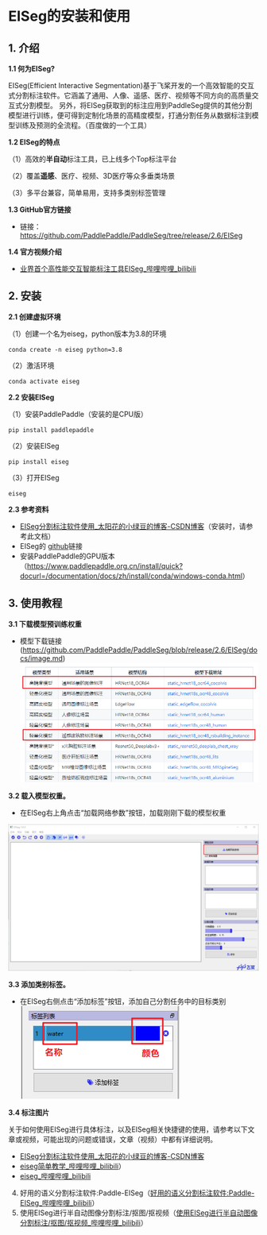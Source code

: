 # EISeg的安装和使用

## **1. 介绍**
**1.1 何为EISeg?**

EISeg(Efficient Interactive Segmentation)基于飞桨开发的一个高效智能的交互式分割标注软件。它涵盖了通用、人像、遥感、医疗、视频等不同方向的高质量交互式分割模型。 另外，将EISeg获取到的标注应用到PaddleSeg提供的其他分割模型进行训练，便可得到定制化场景的高精度模型，打通分割任务从数据标注到模型训练及预测的全流程。（百度做的一个工具）

**1.2 EISeg的特点**

（1）高效的**半自动**标注工具，已上线多个Top标注平台

（2）覆盖**遥感**、医疗、视频、3D医疗等众多垂类场景

（3）多平台兼容，简单易用，支持多类别标签管理

**1.3 GitHub官方链接**

* 链接：<https://github.com/PaddlePaddle/PaddleSeg/tree/release/2.6/EISeg>

**1.4 官方视频介绍**

* [业界首个高性能交互智能标注工具EISeg_哔哩哔哩_bilibili](https://www.bilibili.com/video/BV1sQ4y1r754/?spm_id_from=333.337.search-card.all.click&vd_source=03252c088981228940ef0422a6ef7695)

## **2. 安装**
**2.1 创建虚拟环境**

（1）创建一个名为eiseg，python版本为3.8的环境
```
conda create -n eiseg python=3.8
```
（2）激活环境
```
conda activate eiseg
```

**2.2 安装EISeg**

（1）安装PaddlePaddle（安装的是CPU版）
```
pip install paddlepaddle
```
（2）安装EISeg
```
pip install eiseg
```
（3）打开EISeg
```
eiseg
```

**2.3 参考资料**
* [EISeg分割标注软件使用_太阳花的小绿豆的博客-CSDN博客](https://blog.csdn.net/qq_37541097/article/details/120154543?ops_request_misc=%257B%2522request%255Fid%2522%253A%2522166747936816782414919113%2522%252C%2522scm%2522%253A%252220140713.130102334.pc%255Fblog.%2522%257D&request_id=166747936816782414919113&biz_id=0&utm_medium=distribute.pc_search_result.none-task-blog-2~blog~first_rank_ecpm_v1~rank_v31_ecpm-2-120154543-null-null.nonecase&utm_term=%E6%A0%87%E6%B3%A8&spm=1018.2226.3001.4450)（安装时，请参考此文档）
* EISeg的 [github](<https://github.com/PaddlePaddle/PaddleSeg/tree/release/2.6/EISeg>)链接 
* 安装PaddlePaddle的GPU版本（<https://www.paddlepaddle.org.cn/install/quick?docurl=/documentation/docs/zh/install/conda/windows-conda.html>）

## **3. 使用教程**

**3.1 下载模型预训练权重**

* 模型下载链接(https://github.com/PaddlePaddle/PaddleSeg/blob/release/2.6/EISeg/docs/image.md)
![](https://github.com/GISer-Bao/EISeg-installation-use/blob/main/picture_shortcut/picture1.png)


**3.2 载入模型权重。**

* 在EISeg右上角点击“加载网络参数”按钮，加载刚刚下载的模型权重

![](https://github.com/GISer-Bao/EISeg-installation-use/blob/main/picture_shortcut/picture2.png)


**3.3 添加类别标签。**

* 在EISeg右侧点击“添加标签”按钮，添加自己分割任务中的目标类别
![](https://github.com/GISer-Bao/EISeg-installation-use/blob/main/picture_shortcut/picture3.png)

**3.4 标注图片**

关于如何使用EISeg进行具体标注，以及EISeg相关快捷键的使用，请参考以下文章或视频，可能出现的问题或错误，文章（视频）中都有详细说明。

* [EISeg分割标注软件使用_太阳花的小绿豆的博客-CSDN博客](https://blog.csdn.net/qq_37541097/article/details/120154543?ops_request_misc=%257B%2522request%255Fid%2522%253A%2522166747936816782414919113%2522%252C%2522scm%2522%253A%252220140713.130102334.pc%255Fblog.%2522%257D&request_id=166747936816782414919113&biz_id=0&utm_medium=distribute.pc_search_result.none-task-blog-2~blog~first_rank_ecpm_v1~rank_v31_ecpm-2-120154543-null-null.nonecase&utm_term=%E6%A0%87%E6%B3%A8&spm=1018.2226.3001.4450)
* [eiseg简单教学_哔哩哔哩_bilibili](https://www.bilibili.com/video/BV1dQ4y1674A/?spm_id_from=333.337.search-card.all.click&vd_source=03252c088981228940ef0422a6ef7695)）
* [eiseg_哔哩哔哩_bilibili](https://www.bilibili.com/video/BV1PR4y197Pk/?spm_id_from=333.337.search-card.all.click&vd_source=03252c088981228940ef0422a6ef7695)
4.  好用的语义分割标注软件:Paddle-EISeg（[好用的语义分割标注软件:Paddle-EISeg_哔哩哔哩_bilibili](https://www.bilibili.com/video/BV1e8411Y78k/?spm_id_from=333.337.search-card.all.click&vd_source=03252c088981228940ef0422a6ef7695)）
5.  使用EISeg进行半自动图像分割标注/抠图/抠视频（[使用EISeg进行半自动图像分割标注/抠图/抠视频_哔哩哔哩_bilibili](https://www.bilibili.com/video/BV1944y1f7P1/?spm_id_from=333.337.search-card.all.click&vd_source=03252c088981228940ef0422a6ef7695)）
